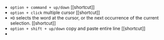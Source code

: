 - `option + command + up/down` [[shortcut]]
- `option + click` multiple cursor [[shortcut]]
- `⌘D` selects the word at the cursor, or the next occurrence of the current selection. [[shortcut]]
- `option + shift + up/down` copy and paste entire line [[shortcut]]
-